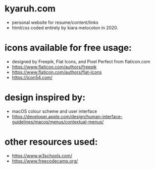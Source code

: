 # kyaruh.com
- personal website for resume/content/links
- html/css coded entirely by kiara melocoton in 2020.

# icons available for free usage:
- designed by Freepik, Flat Icons, and Pixel Perfect from flaticon.com
- https://www.flaticon.com/authors/freepik
- https://www.flaticon.com/authors/flat-icons
- https://icon54.com/

# design inspired by:
- macOS colour scheme and user interface
- https://developer.apple.com/design/human-interface-guidelines/macos/menus/contextual-menus/

# other resources used:
- https://www.w3schools.com/
- https://www.freecodecamp.org/
